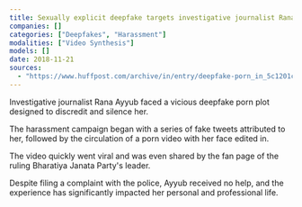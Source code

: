 ```yaml
---
title: Sexually explicit deepfake targets investigative journalist Rana Ayyub
companies: []
categories: ["Deepfakes", "Harassment"]
modalities: ["Video Synthesis"]
models: []
date: 2018-11-21
sources:
  - "https://www.huffpost.com/archive/in/entry/deepfake-porn_in_5c1201cfe4b0508b213746bd"
---
```


Investigative journalist Rana Ayyub faced a vicious deepfake porn plot designed to discredit and silence her.

The harassment campaign began with a series of fake tweets attributed to her, followed by the circulation of a porn video with her face edited in.

The video quickly went viral and was even shared by the fan page of the ruling Bharatiya Janata Party's leader.

Despite filing a complaint with the police, Ayyub received no help, and the experience has significantly impacted her personal and professional life.
